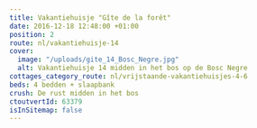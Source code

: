 ```yaml
---
title: Vakantiehuisje "Gîte de la forêt"
date: 2016-12-18 12:48:00 +01:00
position: 2
route: nl/vakantiehuisje-14
cover:
  image: "/uploads/gite_14_Bosc_Negre.jpg"
  alt: Vakantiehuisje 14 midden in het bos op de Bosc Negre
cottages_category_route: nl/vrijstaande-vakantiehuisjes-4-6
beds: 4 bedden + slaapbank
crush: De rust midden in het bos
ctoutvertId: 63379
isInSitemap: false
---
```


